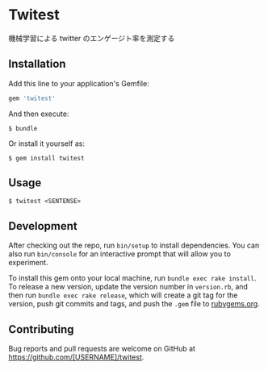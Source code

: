 # Twitest

機械学習による twitter のエンゲージト率を測定する

## Installation

Add this line to your application's Gemfile:

```ruby
gem 'twitest'
```

And then execute:

    $ bundle

Or install it yourself as:

    $ gem install twitest

## Usage
```
$ twitest <SENTENSE>
```

## Development

After checking out the repo, run `bin/setup` to install dependencies. You can also run `bin/console` for an interactive prompt that will allow you to experiment.

To install this gem onto your local machine, run `bundle exec rake install`. To release a new version, update the version number in `version.rb`, and then run `bundle exec rake release`, which will create a git tag for the version, push git commits and tags, and push the `.gem` file to [rubygems.org](https://rubygems.org).

## Contributing

Bug reports and pull requests are welcome on GitHub at https://github.com/[USERNAME]/twitest.
